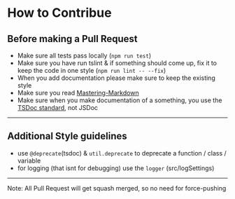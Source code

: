 # How to Contribue

## Before making a Pull Request

- Make sure all tests pass locally (`npm run test`)
- Make sure you have run tslint & if something should come up, fix it to keep the code in one style (`npm run lint -- --fix`)
- When you add documentation please make sure to keep the existing style
- Make sure you read [Mastering-Markdown](https://guides.github.com/features/mastering-markdown/)
- Make sure when you make documentation of a something, you use the [TSDoc standard](https://api-extractor.com/pages/tsdoc/doc_comment_syntax/), not JSDoc

---

## Additional Style guidelines

- use `@deprecate`(tsdoc) & `util.deprecate` to deprecate a function / class / variable
- for logging (that isnt for debugging) use the `logger` (src/logSettings)

---

Note: All Pull Request will get squash merged, so no need for force-pushing

